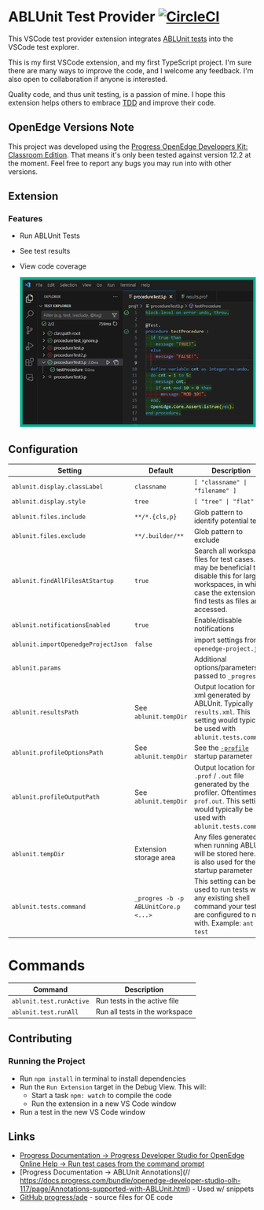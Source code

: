 # ABLUnit Test Provider [![CircleCI](https://img.shields.io/circleci/build/github/kenherring/ablunit-test-provider/main)](https://dl.circleci.com/status-badge/redirect/gh/kenherring/ablunit-test-provider/tree/main)

This VSCode test provider extension integrates [ABLUnit tests](https://docs.progress.com/bundle/openedge-developer-studio-help-122/page/Learn-About-ABLUnit-Test-Framework.html) into the VSCode test explorer.

This is my first VSCode extension, and my first TypeScript project. I'm sure there are many ways to improve the code, and I welcome any feedback.  I'm also open to collaboration if anyone is interested.

Quality code, and thus unit testing, is a passion of mine.  I hope this extension helps others to embrace [TDD](https://en.wikipedia.org/wiki/Test-driven_development) and improve their code.

## OpenEdge Versions Note

This project was developed using the [Progress OpenEdge Developers Kit: Classroom Edition](https://www.progress.com/openedge/classroom-edition).  That means it's only been tested against version 12.2 at the moment.  Feel free to report any bugs you may run into with other versions.

## Extension

### Features

* Run ABLUnit Tests
* See test results
* View code coverage

	![Alt text](./docs/coverage.png)

## Configuration

| Setting | Default | Description |
| --- | --- | --- |
| `ablunit.display.classLabel` | `classname` | `[ "classname" \| "filename" ]` |
| `ablunit.display.style` | `tree` | `[ "tree" \| "flat" ]` |
| `ablunit.files.include` | `**/*.{cls,p}` | Glob pattern to identify potential tests |
| `ablunit.files.exclude` | `**/.builder/**` | Glob pattern to exclude |
| `ablunit.findAllFilesAtStartup` | `true` | Search all workspace files for test cases.  It may be beneficial to disable this for large workspaces, in which case the extension will find tests as files are accessed. |
| `ablunit.notificationsEnabled` | `true` | Enable/disable notifications |
| `ablunit.importOpenedgeProjectJson` | `false` | import settings from `openedge-project.json` |
| `ablunit.params` | | Additional options/parameters passed to `_progres` |
| `ablunit.resultsPath` | See `ablunit.tempDir` | Output location for the xml generated by ABLUnit.  Typically `results.xml`.  This setting would typically be used with `ablunit.tests.command` |
| `ablunit.profileOptionsPath` | See `ablunit.tempDir` | See the [`-profile`](https://docs.progress.com/bundle/openedge-startup-and-parameter-reference-122/page/Profiler-profile.html) startup parameter |
| `ablunit.profileOutputPath` | See `ablunit.tempDir` | Output location for the `.prof` / `.out` file generated by the profiler.  Oftentimes `prof.out`.  This setting would typically be used with `ablunit.tests.command` |
| `ablunit.tempDir` | Extension storage area | Any files generated when running ABLUnit will be stored here.  It is also used for the [`-T`](https://docs.progress.com/bundle/openedge-startup-and-parameter-reference-122/page/Temporary-Directory-T.html) startup parameter |
| `ablunit.tests.command` | `_progres -b -p ABLUnitCore.p <...>` | This setting can be used to run tests with any existing shell command your tests are configured to run with.  Example: `ant test` |

<!--
| `ablunit.tests.command.useABLPluginCommand` | | |
| `ablunit.tests.task` | | |
-->

# Commands

| Command | Description |
| --- | --- |
| `ablunit.test.runActive` | Run tests in the active file |
| `ablunit.test.runAll` | Run all tests in the workspace |

<!-- TODO: how many of these can just use default commands? -->

## Contributing

### Running the Project

- Run `npm install` in terminal to install dependencies
- Run the `Run Extension` target in the Debug View. This will:
	- Start a task `npm: watch` to compile the code
	- Run the extension in a new VS Code window
- Run a test in the new VS Code window

## Links

* [Progress Documentation -> Progress Developer Studio for OpenEdge Online Help -> Run test cases from the command prompt](https://docs.progress.com/bundle/openedge-developer-studio-help/page/Run-test-cases-from-the-command-prompt.html)
* [Progress Documentation -> ABLUnit Annotations](// https://docs.progress.com/bundle/openedge-developer-studio-olh-117/page/Annotations-supported-with-ABLUnit.html) - Used w/ snippets
* [GitHub progress/ade](https://github.com/progress/ADE) - source files for OE code
